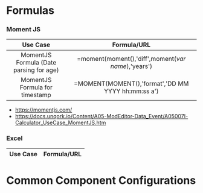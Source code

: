 # Formulas

### Moment JS
Use Case     | Formula/URL | 
:----------:|:-------------:
 MomentJS Formula (Date parsing for age)                  |   =moment(moment(),'diff',moment(*var name*),'years')
 MomentJS Formula for timestamp     | =MOMENT(MOMENT(),'format','DD MM YYYY hh:mm:ss a')
 
 * https://momentjs.com/
 * https://docs.unqork.io/Content/A05-ModEditor-Data_Event/A05007I-Calculator_UseCase_MomentJS.htm


### Excel 
Use Case     | Formula/URL | 
:----------:|:-------------:


# Common Component Configurations
